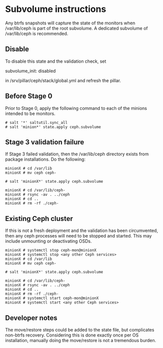 # Subvolume instructions
Any btrfs snapshots will capture the state of the monitors when /var/lib/ceph is part of the root subvolume.  A dedicated subvolume of /var/lib/ceph is recommended.

## Disable 
To disable this state and the validation check, set

subvolume_init: disabled

in /srv/pillar/ceph/stack/global.yml and refresh the pillar.

## Before Stage 0
Prior to Stage 0, apply the following command to each of the minions intended to be monitors.

```
# salt '*' saltutil.sync_all
# salt 'minion*' state.apply ceph.subvolume
```

## Stage 3 validation failure
If Stage 3 failed validation, then the /var/lib/ceph directory exists from package installations.  Do the following:

```
minionX # cd /var/lib
minionX # mv ceph ceph-

# salt 'minionX*' state.apply ceph.subvolume

minionX # cd /var/lib/ceph-
minionX # rsync -av . ../ceph
minionX # cd ..
minionX # rm -rf ./ceph-
```

## Existing Ceph cluster
If this is not a fresh deployment and the validation has been circumvented, then any ceph processes will need to be stopped and started.  This may include unmounting or deactivating OSDs.

```
minionX # systemctl stop ceph-mon@minionX
minionX # systemctl stop <any other Ceph services>
minionX # cd /var/lib
minionX # mv ceph ceph-

# salt 'minionX*' state.apply ceph.subvolume

minionX # cd /var/lib/ceph-
minionX # rsync -av . ../ceph
minionX # cd ..
minionX # rm -rf ./ceph-
minionX # systemctl start ceph-mon@minionX
minionX # systemctl start <any other Ceph services>
```

## Developer notes
  The move/restore steps could be added to the state file, but complicates non-btrfs recovery.  Considering this is done exactly once per OS installation, manually doing the move/restore is not a tremendous burden. 



